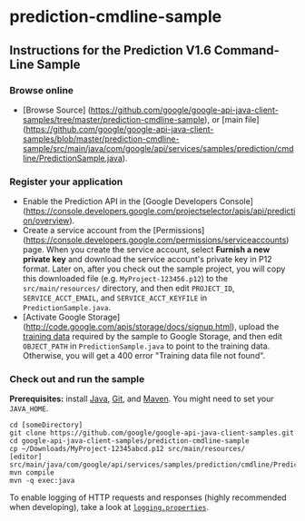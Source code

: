 # prediction-cmdline-sample

## Instructions for the Prediction V1.6 Command-Line Sample

### Browse online

-   [Browse Source]
    (https://github.com/google/google-api-java-client-samples/tree/master/prediction-cmdline-sample),
    or [main file]
    (https://github.com/google/google-api-java-client-samples/blob/master/prediction-cmdline-sample/src/main/java/com/google/api/services/samples/prediction/cmdline/PredictionSample.java).

### Register your application

-   Enable the Prediction API in the [Google Developers Console]
    (https://console.developers.google.com/projectselector/apis/api/prediction/overview).
-   Create a service account from the [Permissions]
    (https://console.developers.google.com/permissions/serviceaccounts) page.
    When you create the service account, select **Furnish a new private key**
    and download the service account's private key in P12 format. Later on, after
    you check out the sample project, you will copy this downloaded file (e.g.
    `MyProject-123456.p12`) to the `src/main/resources/` directory, and then
    edit `PROJECT_ID`, `SERVICE_ACCT_EMAIL`, and `SERVICE_ACCT_KEYFILE` in
    `PredictionSample.java`.
-   [Activate Google Storage]
    (http://code.google.com/apis/storage/docs/signup.html), upload the [training
    data](http://code.google.com/apis/predict/docs/language_id.txt) required by
    the sample to Google Storage, and then edit `OBJECT_PATH` in
    `PredictionSample.java` to point to the training data. Otherwise, you will
    get a 400 error "Training data file not found".

### Check out and run the sample

**Prerequisites:** install [Java](http://java.com), [Git](https://git-scm.com/),
and [Maven](http://maven.apache.org/download.html). You might need to set your
`JAVA_HOME`.

    cd [someDirectory]
    git clone https://github.com/google/google-api-java-client-samples.git
    cd google-api-java-client-samples/prediction-cmdline-sample
    cp ~/Downloads/MyProject-12345abcd.p12 src/main/resources/
    [editor] src/main/java/com/google/api/services/samples/prediction/cmdline/PredictionSample.java
    mvn compile
    mvn -q exec:java

To enable logging of HTTP requests and responses (highly recommended when
developing), take a look at [`logging.properties`](logging.properties).
